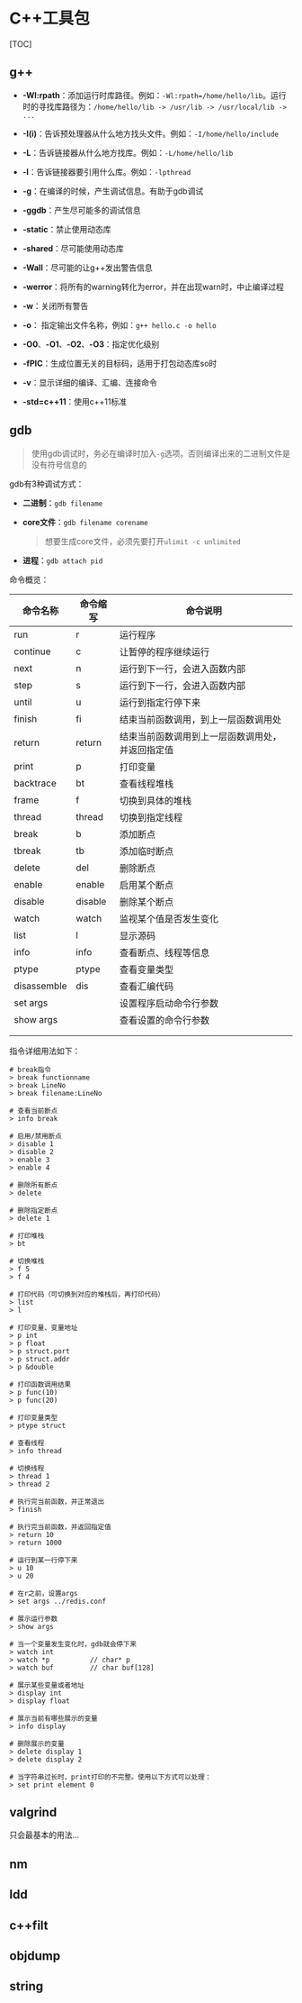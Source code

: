 # C++工具包

[TOC]

## g++

- **-Wl:rpath**：添加运行时库路径。例如：`-Wl:rpath=/home/hello/lib`。运行时的寻找库路径为：`/home/hello/lib -> /usr/lib -> /usr/local/lib -> ...` 
- **-I(i)**：告诉预处理器从什么地方找头文件。例如：`-I/home/hello/include`

- **-L**：告诉链接器从什么地方找库。例如：`-L/home/hello/lib`
- **-l**：告诉链接器要引用什么库。例如：`-lpthread`
- **-g**：在编译的时候，产生调试信息。有助于gdb调试
- **-ggdb**：产生尽可能多的调试信息
- **-static**：禁止使用动态库
- **-shared**：尽可能使用动态库
- **-Wall**：尽可能的让g++发出警告信息
- **-werror**：将所有的warning转化为error，并在出现warn时，中止编译过程
- **-w**：关闭所有警告
- **-o**： 指定输出文件名称，例如：`g++ hello.c -o hello`
- **-O0**、**-O1**、**-O2**、**-O3**：指定优化级别
- **-fPIC**：生成位置无关的目标码，适用于打包动态库so时
- **-v**：显示详细的编译、汇编、连接命令
- **-std=c++11**：使用c++11标准

## gdb

> 使用gdb调试时，务必在编译时加入`-g`选项。否则编译出来的二进制文件是没有符号信息的

gdb有3种调试方式：

- **二进制**：`gdb filename`

- **core文件**：`gdb filename corename`

  > 想要生成core文件，必须先要打开`ulimit -c unlimited`

- **进程**：`gdb attach pid`

命令概览：

| 命令名称    | 命令缩写 | 命令说明                                         |
| ----------- | -------- | ------------------------------------------------ |
| run         | r        | 运行程序                                         |
| continue    | c        | 让暂停的程序继续运行                             |
| next        | n        | 运行到下一行，会进入函数内部                     |
| step        | s        | 运行到下一行，会进入函数内部                     |
| until       | u        | 运行到指定行停下来                               |
| finish      | fi       | 结束当前函数调用，到上一层函数调用处             |
| return      | return   | 结束当前函数调用到上一层函数调用处，并返回指定值 |
| print       | p        | 打印变量                                         |
| backtrace   | bt       | 查看线程堆栈                                     |
| frame       | f        | 切换到具体的堆栈                                 |
| thread      | thread   | 切换到指定线程                                   |
| break       | b        | 添加断点                                         |
| tbreak      | tb       | 添加临时断点                                     |
| delete      | del      | 删除断点                                         |
| enable      | enable   | 启用某个断点                                     |
| disable     | disable  | 删除某个断点                                     |
| watch       | watch    | 监视某个值是否发生变化                           |
| list        | l        | 显示源码                                         |
| info        | info     | 查看断点、线程等信息                             |
| ptype       | ptype    | 查看变量类型                                     |
| disassemble | dis      | 查看汇编代码                                     |
| set args    |          | 设置程序启动命令行参数                           |
| show args   |          | 查看设置的命令行参数                             |
|             |          |                                                  |
|             |          |                                                  |

指令详细用法如下：

```shell
# break指令
> break functionname
> break LineNo
> break filename:LineNo

# 查看当前断点
> info break

# 启用/禁用断点
> disable 1
> disable 2
> enable 3
> enable 4

# 删除所有断点
> delete

# 删除指定断点
> delete 1

# 打印堆栈
> bt

# 切换堆栈
> f 5
> f 4

# 打印代码（可切换到对应的堆栈后，再打印代码）
> list
> l

# 打印变量、变量地址
> p int
> p float
> p struct.port
> p struct.addr
> p &double

# 打印函数调用结果
> p func(10)		
> p func(20)

# 打印变量类型
> ptype struct

# 查看线程
> info thread

# 切换线程
> thread 1
> thread 2

# 执行完当前函数，并正常退出
> finish

# 执行完当前函数，并返回指定值
> return 10
> return 1000

# 运行到某一行停下来
> u 10
> u 20

# 在r之前，设置args
> set args ../redis.conf

# 展示运行参数
> show args

# 当一个变量发生变化时，gdb就会停下来
> watch int
> watch *p			// char* p
> watch buf			// char buf[128]

# 展示某些变量或者地址
> display int
> display float

# 展示当前有哪些展示的变量
> info display

# 删除展示的变量
> delete display 1
> delete display 2

# 当字符串过长时，print打印的不完整。使用以下方式可以处理：
> set print element 0
```

## valgrind

只会最基本的用法...

## nm

## ldd

## c++filt

## objdump

## string